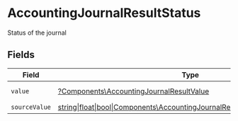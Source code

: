 # AccountingJournalResultStatus

Status of the journal


## Fields

| Field                                                                                                                                        | Type                                                                                                                                         | Required                                                                                                                                     | Description                                                                                                                                  | Example                                                                                                                                      |
| -------------------------------------------------------------------------------------------------------------------------------------------- | -------------------------------------------------------------------------------------------------------------------------------------------- | -------------------------------------------------------------------------------------------------------------------------------------------- | -------------------------------------------------------------------------------------------------------------------------------------------- | -------------------------------------------------------------------------------------------------------------------------------------------- |
| `value`                                                                                                                                      | [?Components\AccountingJournalResultValue](../../Models/Components/AccountingJournalResultValue.md)                                          | :heavy_minus_sign:                                                                                                                           | The journal status                                                                                                                           | draft                                                                                                                                        |
| `sourceValue`                                                                                                                                | [string\|float\|bool\|Components\AccountingJournalResultSourceValue4\|array\|null](../../Models/Components/AccountingJournalResultSourceValue.md) | :heavy_minus_sign:                                                                                                                           | N/A                                                                                                                                          | draft                                                                                                                                        |